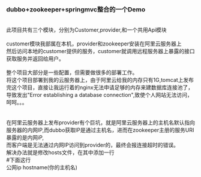 <h3>dubbo+zookeeper+springmvc整合的一个Demo </h3></br>
此项目共有三个模块，分别为Customer,provider,和一个共用Api模块 </br>
 </br>
customer模块我部属在本机，provider和zookeeper安装在阿里云服务器上 </br>
然后访问本地的customer提供的服务，customer就调用远程服务器上暴露的接口获取服务并返回给用户。 </br>
 </br>
整个项目大部分是一些配置，但需要做很多的部署工作。 </br>
将这个项目部署到我的云服务器上，由于阿里云给我的内存只有1G,tomcat上发布完这个项目，直接让我运行着的nginx无法申请足够的内存来建数据库连接池了，导致发出"Error establishing a database connection",致使个人网站无法访问，呵呵。。。 </br>
 </br> </br>
在阿里云服务器上发布provider有个巨坑，就是阿里云服务器上的主机名默认指向服务器的内网IP,而dubbo获取IP是通过主机名，进而在zookeeper主册的服务URI暴露的是内网iP, </br>
而客户端是无法通过内网IP访问到provider的，最终会报连接超时的错误。 </br>
解决办法就是修改hosts文件，在其中添加一行 </br>
#下面这行</br>
公网ip    hostname(你的主机名)
